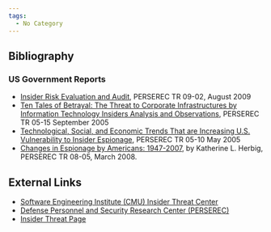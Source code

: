 ```yaml
---
tags:
  - No Category
---
```

## Bibliography

### US Government Reports

- [Insider Risk Evaluation and Audit](https://www.dhra.mil/Portals/52/Documents/perserec/reports/pp09-03.pdf),
  PERSEREC TR 09-02, August 2009
- [Ten Tales of Betrayal: The Threat to Corporate Infrastructures by Information Technology Insiders Analysis and Observations](https://www.dhra.mil/Portals/52/Documents/perserec/tr05-13.pdf),
  PERSEREC TR 05-15 September 2005
- [Technological, Social, and Economic Trends That are Increasing U.S.  Vulnerability to Insider Espionage](https://www.researchgate.net/publication/290916917_Technological_social_and_economic_trends_that_are_increasing_US_vulnerability_to_insider_espionage),
  PERSEREC TR 05-10 May 2005
- [Changes in Espionage by Americans: 1947-2007](https://sgp.fas.org/library/changes.pdf),
  by Katherine L.  Herbig, PERSEREC TR 08-05, March 2008.

## External Links

- [Software Engineering Institute (CMU) Insider Threat Center](https://www.sei.cmu.edu/certsite/insider_threat/)
- [Defense Personnel and Security Research Center (PERSEREC)](https://www.dhra.mil/perserec/)
- [Insider Threat Page](https://www.dhra.mil/PERSEREC/OSG/t1threat/insider-threat/)
